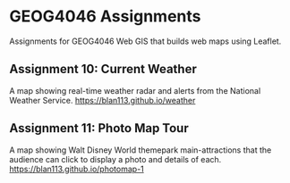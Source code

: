 # GEOG4046 Assignments
Assignments for GEOG4046 Web GIS that builds web maps using Leaflet.

## Assignment 10: Current Weather
A map showing real-time weather radar and alerts from the National Weather Service.
<https://blan113.github.io/weather>

## Assignment 11: Photo Map Tour
A map showing Walt Disney World themepark main-attractions that the audience can click to display a photo and details of each.
<https://blan113.github.io/photomap-1>
